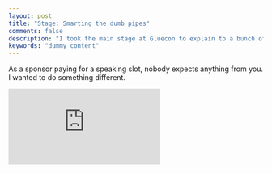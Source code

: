 ```yaml
---
layout: post
title: "Stage: Smarting the dumb pipes"
comments: false
description: "I took the main stage at Gluecon to explain to a bunch of developers why they should care about Alcatel-Lucent"
keywords: "dummy content"
---
```


As a sponsor paying for a speaking slot, nobody expects anything from you. I wanted to do something different.

<div class="video-container"><iframe src="https://www.youtube.com/embed/tjtnmwZXM0c" frameborder="0" allowfullscreen></iframe></div>

